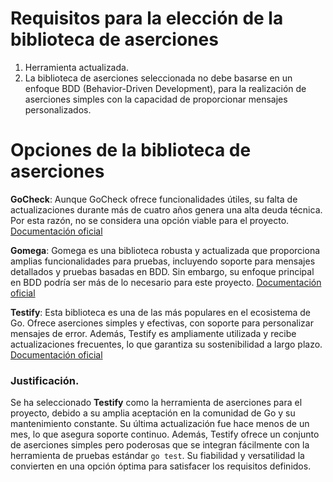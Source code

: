 # Requisitos para la elección de la biblioteca de aserciones
1. Herramienta actualizada.
2. La biblioteca de aserciones seleccionada no debe basarse en un enfoque BDD (Behavior-Driven Development), para la realización de aserciones simples con la capacidad de proporcionar mensajes personalizados.

# Opciones de la biblioteca de aserciones

**GoCheck**: Aunque GoCheck ofrece funcionalidades útiles, su falta de actualizaciones durante más de cuatro años genera una alta deuda técnica. Por esta razón, no se considera una opción viable para el proyecto.
[Documentación oficial](https://github.com/go-check/check)

**Gomega**: Gomega es una biblioteca robusta y actualizada que proporciona amplias funcionalidades para pruebas, incluyendo soporte para mensajes detallados y pruebas basadas en BDD. Sin embargo, su enfoque principal en BDD podría ser más de lo necesario para este proyecto.
[Documentación oficial](https://github.com/onsi/gomega)

**Testify**: Esta biblioteca es una de las más populares en el ecosistema de Go. Ofrece aserciones simples y efectivas, con soporte para personalizar mensajes de error. Además, Testify es ampliamente utilizada y recibe actualizaciones frecuentes, lo que garantiza su sostenibilidad a largo plazo.
[Documentación oficial](https://github.com/stretchr/testify) 

### Justificación.
Se ha seleccionado **Testify** como la herramienta de aserciones para el proyecto, debido a su amplia aceptación en la comunidad de Go y su mantenimiento constante. Su última actualización fue hace menos de un mes, lo que asegura soporte continuo. Además, Testify ofrece un conjunto de aserciones simples pero poderosas que se integran fácilmente con la herramienta de pruebas estándar `go test`. Su fiabilidad y versatilidad la convierten en una opción óptima para satisfacer los requisitos definidos.